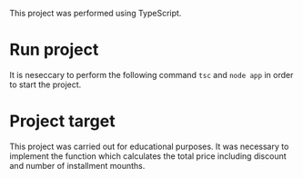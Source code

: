 This project was performed using TypeScript.

# Run project

It is neseccary to perform the following command `tsc` and `node app` in order to start the project.

# Project target

This project was carried out for educational purposes. It was necessary to implement the function which calculates the total price including discount and number of installment mounths.